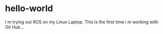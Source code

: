 # hello-world
I m trying out ROS on my Linux Laptop. This is the first time i m working with Git Hub...
